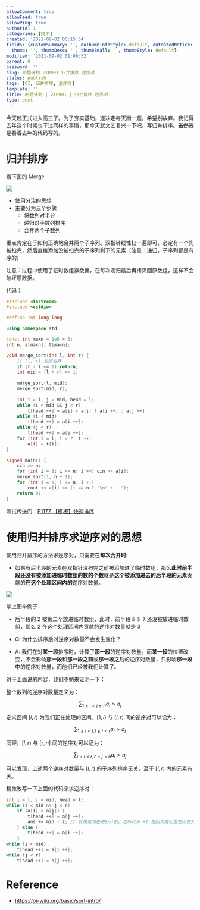 ```yaml
---
allowComment: true
allowFeed: true
allowPing: true
authorId: 1
categories: [技术]
created: '2021-09-02 00:15:54'
fields: {customSummary: '', noThumbInfoStyle: default, outdatedNotice: 'no', reprint: standard,
  thumb: '', thumbDesc: '', thumbSmall: '', thumbStyle: default}
modified: '2021-09-02 01:00:32'
parent: 0
password: ''
slug: 刷题计划-210901-归并排序-逆序对
status: publish
tags: [OI, 归并排序, 逆序对]
template: ''
title: 刷题计划 | 210901 | 归并排序 逆序对
type: post
---
```

今天起正式进入高三了。为了夯实基础，遂决定每天刷一题，~~希望别放弃~~。我记得去年这个时候也干过同样的事情，那今天就文艺复兴一下吧，写归并排序。~~虽然我是看着去年的代码写的~~。

# 归并排序

看下图的 Merge

![](https://cdn.jsdelivr.net/gh/JeffersonQin/blog-asset@latest/usr/picgo/sort-intro-1.apng)

* 使用分治的思想
* 主要分为三个步骤
  * 将数列对半分
  * 递归对子数列排序
  * 合并两个子数列

重点肯定在于如何正确地合并两个子序列。双指针线性扫一遍即可，必定有一个先被扫完，然后直接添加没被扫完的子序列剩下的元素（注意：递归，子序列都是有序的）

注意：过程中使用了临时数组存数据，在每次递归最后再拷贝回原数组，这样不会破坏原数据。

代码：

```C++
#include <iostream>
#include <cstdio> 

#define int long long

using namespace std;

const int maxn = 1e5 + 5;
int n, a[maxn], t[maxn];

void merge_sort(int l, int r) {
	// [l, r) 左闭右开
	if (r - l <= 1) return;
	int mid = (l + r) >> 1;
	
	merge_sort(l, mid);
	merge_sort(mid, r);
	
	int i = l, j = mid, head = l;
	while (i < mid && j < r)
		t[head ++] = a[i] < a[j] ? a[i ++] : a[j ++];
	while (i < mid)
		t[head ++] = a[i ++];
	while (j < r)
		t[head ++] = a[j ++];
	for (int i = l; i < r; i ++)
		a[i] = t[i];
}

signed main() {
	cin >> n;
	for (int i = 1; i <= n; i ++) cin >> a[i];
	merge_sort(1, n + 1);
	for (int i = 1; i <= n; i ++)
		cout << a[i] << (i == n ? '\n' : ' ');
	return 0;
}
```

测试传送门：[P1177 【模板】快速排序](https://www.luogu.com.cn/problem/P1177)

# 使用归并排序求逆序对的思想

使用归并排序的方法求逆序对，只需要在**每次合并时**:
* 如果有后半段的元素在双指针没扫完之前被添加进了临时数组，那么**此时前半段还没有被添加进临时数组的数的个数**就是**这个被添加进去的后半段的元素**贡献的**在这个处理区间内的**逆序对数量。

![](https://cdn.jsdelivr.net/gh/JeffersonQin/blog-asset@latest/usr/picgo/20210902003047.png)

拿上图举例子：
* 后半段的 2 被第二个放进临时数组，此时，前半段 `5 5 7` 还没被放进临时数组，那么 2 在这个处理区间内贡献的逆序对数量就是 3

* Q: 为什么排序后对逆序对数量不会发生变化？
* A: 我们在对**某一段**排序时，计算了**那一段**的逆序对数量。而**某一段**的位置改变，不会影响**那一段**和**那一段之前**或**那一段之后**的逆序对数量，只影响**那一段中**的逆序对数量，而他们已经被我们计算了。

对于上面说的内容，我们不妨来证明一下：

整个数列的逆序对数量定义为：

$$
	\sum _ {1 \leq i < j \leq n} a_i > a_j
$$

定义区间 $[l, r)$ 为我们正在处理的区间。$[1, l)$ 与 $[l, r)$ 间的逆序对可以记为：

$$
	\sum _ {1 \leq i < l, l \leq j < r} a_i > a_j
$$

同理，$[l, r)$ 与 $[r, n]$ 间的逆序对可以记为：

$$
	\sum _ {l \leq i < r, r \leq j \leq n} a_i > a_j
$$

可以发现，上述两个逆序对数量与 $[l, r)$ 的子序列排序无关，至于 $[l, r)$ 内的元素有关。

稍微改写一下上面的代码来求逆序对：

```C++
int i = l, j = mid, head = l;
while (i < mid && j < r)
	if (a[i] > a[j]) {
		t[head ++] = a[j ++];
		ans += mid - i; // 就是这句在进行计数。之所以不 +1 是因为我们是左闭右开区间
	} else {
		t[head ++] = a[i ++];
	}
while (i < mid)
	t[head ++] = a[i ++];
while (j < r)
	t[head ++] = a[j ++];
```

# Reference

* https://oi-wiki.org/basic/sort-intro/
